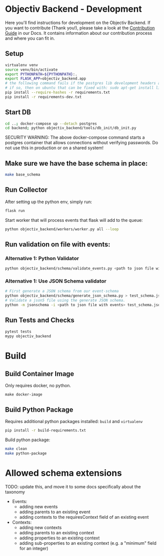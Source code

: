 
# Objectiv Backend - Development

Here you'll find instructions for development on the Objectiv Backend. If you want to contribute (Thank you!), please take a look at the [Contribution Guide](https://www.objectiv.io/docs/the-project/contributing) in our Docs. It contains information about our contribution process and where you can fit in.

## Setup
```bash
virtualenv venv
source venv/bin/activate
export PYTHONPATH=${PYTHONPATH}:.
export FLASK_APP=objectiv_backend.app
# the following command fails if the postgres lib development headers are not present
# if so, then on ubuntu that can be fixed with: sudo apt-get install libpq-dev
pip install --require-hashes -r requirements.txt
pip install -r requirements-dev.txt
```

## Start DB
```bash
cd ..; docker-compose up --detach postgres
cd backend; python objectiv_backend/tools/db_init/db_init.py
```
SECURITY WARNING: The above docker-compose command starts a postgres container that allows connections
without verifying passwords. Do not use this in production or on a shared system!

## Make sure we have the base schema in place:
```bash
make base_schema
```
## Run Collector
After setting up the python env, simply run:
```bash
flask run
```
Start worker that will process events that flask will add to the queue:
```bash
python objectiv_backend/workers/worker.py all --loop
```
 
## Run validation on file with events:
### Alternative 1: Python Validator
```bash
python objectiv_backend/schema/validate_events.py <path to json file with events>
```

### Alternative 1: Use JSON Schema validator
```bash
# First generate a JSON schema from our event-schema
python objectiv_backend/schema/generate_json_schema.py > test_schema.json
# Validate a json5 file using the generate JSON schema.
python -m jsonschema -i <path to json file with events> test_schema.json
```

## Run Tests and Checks
```bash
pytest tests
mypy objectiv_backend
```

# Build
## Build Container Image
Only requires docker, no python.
```
make docker-image
```

## Build Python Package
Requires additional python packages installed: `build` and `virtualenv`
```bash
pip install -r build-requirements.txt
```

Build python package:
```bash
make clean
make python-package
```


# Allowed schema extensions
TODO: update this, and move it to some docs specifically about the taxonomy
* Events:
    * adding new events
    * adding parents to an existing event
    * adding contexts to the requiresContext field of an existing event
* Contexts:
    * adding new contexts
    * adding parents to an existing context
    * adding properties to an existing context
    * adding sub-properties to an existing context (e.g. a "minimum" field for an integer)
